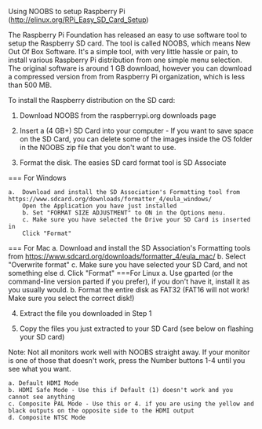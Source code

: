 Using NOOBS to setup Raspberry Pi  (http://elinux.org/RPi_Easy_SD_Card_Setup)

The Raspberry Pi Foundation has released an easy to use software tool to setup the Raspberry SD card. The tool is called NOOBS, 
which means New Out Of Box Software. It's a simple tool, with very little hassle or pain, to install various Raspberry Pi 
distribution from one simple menu selection. The original software is around 1 GB download, however you can download a compressed
version from from Raspberry Pi organization, which is less than 500 MB. 

To install the Raspberry distribution on the SD card:

1) Download NOOBS from the raspberrypi.org downloads page

2) Insert a (4 GB+) SD Card into your computer
        - If you want to save space on the SD Card, you can delete some of the images inside the OS folder in the NOOBS zip file that you don't want to use.

3) Format the disk. The easies SD card format tool is SD Associate

=== For Windows

	a.  Download and install the SD Association's Formatting tool from https://www.sdcard.org/downloads/formatter_4/eula_windows/
        Open the Application you have just installed
        b. Set "FORMAT SIZE ADJUSTMENT" to ON in the Options menu.
        c. Make sure you have selected the Drive your SD Card is inserted in
        Click "Format"
        
=== For Mac
        a. Download and install the SD Association's Formatting tools from https://www.sdcard.org/downloads/formatter_4/eula_mac/
        b. Select "Overwrite format"
        c. Make sure you have selected your SD Card, and not something else
        d. Click "Format"
===For Linux
        a. Use gparted (or the command-line version parted if you prefer), if you don't have it, install it as you usually would.
        b. Format the entire disk as FAT32 (FAT16 will not work! Make sure you select the correct disk!)

4) Extract the file you downloaded in Step 1

5) Copy the files you just extracted to your SD Card (see below on flashing your SD card)

Note: Not all monitors work well with NOOBS straight away. If your monitor is one of those that doesn't work, press the Number buttons 1-4 until you see what you want.

    a. Default HDMI Mode
    b. HDMI Safe Mode - Use this if Default (1) doesn't work and you cannot see anything
    c. Composite PAL Mode - Use this or 4. if you are using the yellow and black outputs on the opposite side to the HDMI output
    d. Composite NTSC Mode
